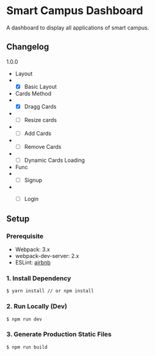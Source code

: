 # Smart Campus Dashboard
A dashboard to display all applications of smart campus.


## Changelog

1.0.0

- Layout
- - [x] Basic Layout
- Cards Method
- - [x] Dragg Cards
- - [ ] Resize cards
- - [ ] Add Cards
- - [ ] Remove Cards
- - [ ] Dynamic Cards Loading
- Func
- - [ ] Signup
- - [ ] Login


## Setup

### Prerequisite
- Webpack: 3.x
- webpack-dev-server: 2.x
- ESLint: [airbnb](https://github.com/airbnb/javascript/tree/master/packages/eslint-config-airbnb)

### 1. Install Dependency

```
$ yarn install // or npm install
```

### 2. Run Locally (Dev)
```
$ npm run dev
```

### 3. Generate Production Static Files
```
$ npm run build
```
